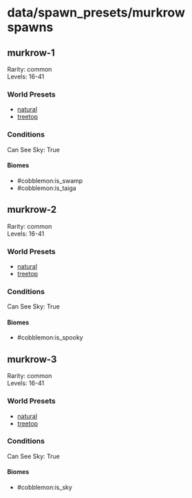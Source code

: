 # data/spawn_presets/murkrow spawns  
  
## murkrow-1  
Rarity: common  
Levels: 16-41  
  
### World Presets  
* [natural](/data/spawn_data/natural.md)  
* [treetop](/data/spawn_data/treetop.md)  
  
### Conditions  
Can See Sky: True  
  
#### Biomes  
  * #cobblemon:is_swamp
  * #cobblemon:is_taiga
  
  
## murkrow-2  
Rarity: common  
Levels: 16-41  
  
### World Presets  
* [natural](/data/spawn_data/natural.md)  
* [treetop](/data/spawn_data/treetop.md)  
  
### Conditions  
Can See Sky: True  
  
#### Biomes  
  * #cobblemon:is_spooky
  
  
## murkrow-3  
Rarity: common  
Levels: 16-41  
  
### World Presets  
* [natural](/data/spawn_data/natural.md)  
* [treetop](/data/spawn_data/treetop.md)  
  
### Conditions  
Can See Sky: True  
  
#### Biomes  
  * #cobblemon:is_sky
  
